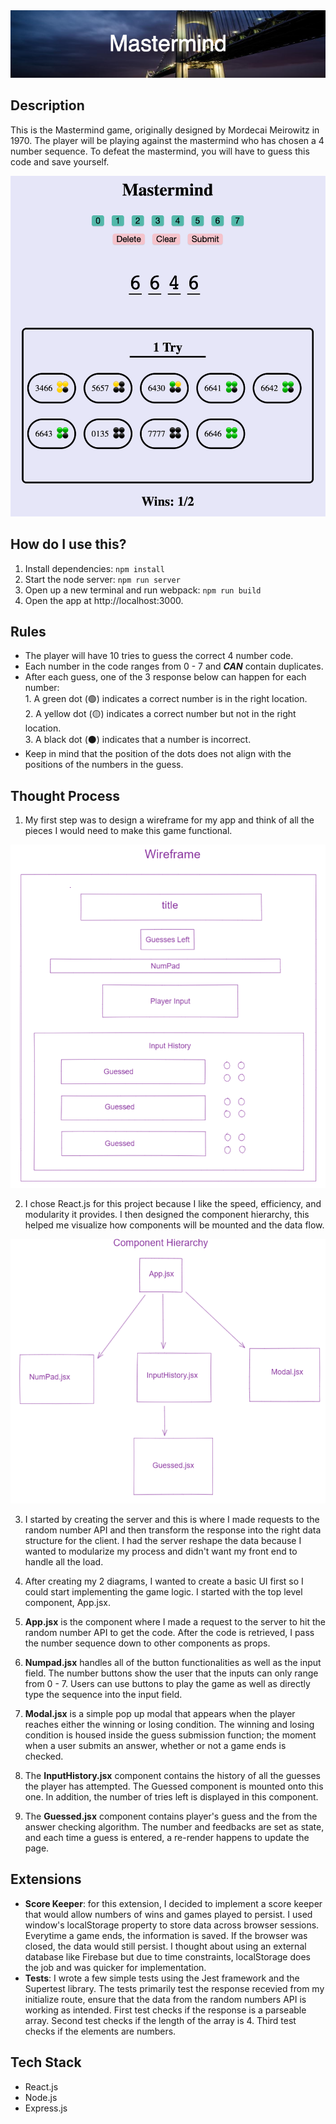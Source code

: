 <img src='./readmeImages/Mastermind.png'>

## Description

This is the Mastermind game, originally designed by Mordecai Meirowitz in 1970. The player will be playing against the mastermind who has chosen a 4 number sequence. To defeat the mastermind, you will have to guess this code and save yourself.

<img src='./readmeImages/appPic.png'>

## How do I use this?

1. Install dependencies: `npm install`
2. Start the node server: `npm run server`
3. Open up a new terminal and run webpack: `npm run build`
4. Open the app at http://localhost:3000.

## Rules

- The player will have 10 tries to guess the correct 4 number code.
- Each number in the code ranges from 0 - 7 and ***CAN*** contain duplicates.
- After each guess, one of the 3 response below can happen for each number:<br> 1. A green dot (🟢) indicates a correct number is in the right location.<br>2. A yellow dot (🟡) indicates a correct number but not in the right location. <br>3. A black dot (⚫) indicates that a number is incorrect.
- Keep in mind that the position of the dots does not align with the positions of the numbers in the guess.

## Thought Process
1. My first step was to design a wireframe for my app and think of all the pieces I would need to make this game functional.
<img src='./readmeImages/wireframeAdjusted.png'>

2. I chose React.js for this project because I like the speed, efficiency, and modularity it provides. I then designed the component hierarchy, this helped me visualize how components will be mounted and the data flow.
<img src='./readmeImages/components.png'>

3. I started by creating the server and this is where I made requests to the random number API and then transform the response into the right data structure for the client. I had the server reshape the data because I wanted to modularize my process and didn't want my front end to handle all the load.

4. After creating my 2 diagrams, I wanted to create a basic UI first so I could start implementing the game logic. I started with the top level component, App.jsx.

5. **App.jsx** is the component where I made a request to the server to hit the random number API to get the code. After the code is retrieved, I pass the number sequence down to other components as props.

6. **Numpad.jsx** handles all of the button functionalities as well as the input field. The number buttons show the user that the inputs can only range from 0 - 7. Users can use buttons to play the game as well as directly type the sequence into the input field.

7. **Modal.jsx** is a simple pop up modal that appears when the player reaches either the winning or losing condition. The winning and losing condition is housed inside the guess submission function; the moment when a user submits an answer, whether or not a game ends is checked.

8. The **InputHistory.jsx** component contains the history of all the guesses the player has attempted. The Guessed component is mounted onto this one. In addition, the number of tries left is displayed in this component.

9. The **Guessed.jsx** component contains player's guess and the from the answer checking algorithm. The number and feedbacks are set as state, and each time a guess is entered, a re-render happens to update the page.

## Extensions
- **Score Keeper**: for this extension, I decided to implement a score keeper that would allow numbers of wins and games played to persist. I used window's localStorage property to store data across browser sessions. Everytime a game ends, the information is saved. If the browser was closed, the data would still persist. I thought about using an external database like Firebase but due to time constraints, localStorage does the job and was quicker for implementation.
- **Tests**: I wrote a few simple tests using the Jest framework and the Supertest library. The tests primarily test the response recevied from my initialize route, ensure that the data from the random numbers API is working as intended. First test checks if the response is a parseable array. Second test checks if the length of the array is 4. Third test checks if the elements are numbers.

## Tech Stack

- React.js
- Node.js
- Express.js